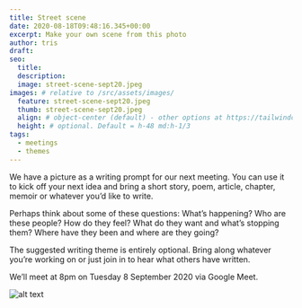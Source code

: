 ```yaml
---
title: Street scene
date: 2020-08-18T09:48:16.345+00:00
excerpt: Make your own scene from this photo
author: tris
draft:
seo:
  title:
  description:
  image: street-scene-sept20.jpeg
images: # relative to /src/assets/images/
  feature: street-scene-sept20.jpeg
  thumb: street-scene-sept20.jpeg
  align: # object-center (default) - other options at https://tailwindcss.com/docs/object-position
  height: # optional. Default = h-48 md:h-1/3
tags:
  - meetings
  - themes
---
```


We have a picture as a writing prompt for our next meeting. You can use it to kick off your next idea and bring a short story, poem, article, chapter, memoir or whatever you’d like to write.

Perhaps think about some of these questions: What’s happening? Who are these people? How do they feel? What do they want and what’s stopping them? Where have they been and where are they going?

The suggested writing theme is entirely optional. Bring along whatever you’re working on or just join in to hear what others have written.

We’ll meet at 8pm on Tuesday 8 September 2020 via Google Meet.

![alt text](https://belvoirwriting.co.uk/assets/images/street-scene-sept20.jpeg)